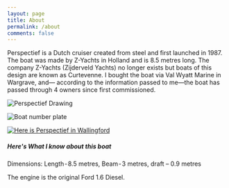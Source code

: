 ```yaml
---
layout: page
title: About
permalink: /about
comments: false
---
```


<div class="row justify-content-between">
<div class="col-md-8 pr-5">

<p>Perspectief is a Dutch cruiser created from steel and first launched in 1987. The boat was made by Z-Yachts in Holland and is 8.5 metres long.
The company Z-Yachts (Zijderveld Yachts) no longer exists but boats of this design are known as Curtevenne. I bought the boat via Val Wyatt Marine in Wargrave, and–– according to the information passed to me––the boat has passed through 4 owners since first commissioned.</p>

<p class="mb-5"><img class="shadow-lg" src="{{site.baseurl}}/assets/images/drawing.jpg" alt="Perspectief Drawing" /></p>

<p class="mb-5"><img class="shadow-lg" src="{{site.baseurl}}/images/2019/06/IMG_0963.jpg" alt="Boat number plate" /></p>

[![Here is Perspectief in Wallingford]({{site.baseurl}}/images/2019/07/DSC_5253.jpg)]({{site.baseurl}}/images/2019/07/DSC_5253.jpg)

</div>

<div class="col-md-4">

<div class="sticky-top sticky-top-80">
<h5>Here's What I know about this boat</h5>

<p>Dimensions: Length - 8.5 metres, Beam - 3 metres, draft – 0.9 metres</p>
<p>The engine is the original Ford 1.6 Diesel.</p>

</div>
</div>
</div>
